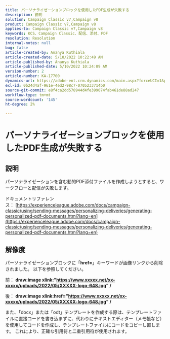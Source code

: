 ```yaml
---
title: パーソナライゼーションブロックを使用したPDF生成が失敗する
description: 説明
solution: Campaign Classic v7,Campaign v8
product: Campaign Classic v7,Campaign v8
applies-to: Campaign Classic v7,Campaign v8
keywords: KCS、Campaign Classic、配信、添付、PDF
resolution: Resolution
internal-notes: null
bug: false
article-created-by: Ananya Kuthiala
article-created-date: 5/10/2022 10:22:49 AM
article-published-by: Ananya Kuthiala
article-published-date: 5/10/2022 10:24:09 AM
version-number: 2
article-number: KA-17700
dynamics-url: https://adobe-ent.crm.dynamics.com/main.aspx?forceUCI=1&pagetype=entityrecord&etn=knowledgearticle&id=093ce123-4bd0-ec11-a7b5-0022480a8e40
exl-id: 0b24d4af-961e-4ed2-98c7-0705233714b0
source-git-commit: e8f4ca2dd578944d4fe399074fab461de88ad247
workflow-type: tm+mt
source-wordcount: '145'
ht-degree: 2%

---
```


# パーソナライゼーションブロックを使用したPDF生成が失敗する

## 説明


パーソナライゼーションを含む動的PDF添付ファイルを作成しようとすると、ワークフローと配信が失敗します。

ドキュメントリファレンス： [https://experienceleague.adobe.com/docs/campaign-classic/using/sending-messages/personalizing-deliveries/generating-personalized-pdf-documents.html?lang=en](https://experienceleague.adobe.com/docs/campaign-classic/using/sending-messages/personalizing-deliveries/generating-personalized-pdf-documents.html?lang=en)


## 解像度


パーソナライゼーションブロックに「<b>href=</b>」キーワードが画像リンクから削除されました。 以下を参照してください。

前：
<b>draw:image xlink:&quot;https://www.xxxxx.net/xx-xxxxx/uploads/2022/05/XXXXX-logo-648.jpg&quot; /</b>

後：
<b>draw:image xlink:href=&quot;https://www.xxxxx.net/xx-xxxxx/uploads/2022/05/XXXXX-logo-648.jpg&quot; /</b>

また、「docx」または「odt」テンプレートを作成する際は、テンプレートファイルに直接コードを書き込まずに、代わりにテキストエディター（メモ帳など）を使用してコードを作成し、テンプレートファイルにコードをコピーし直します。 これにより、正確な引用符と二重引用符が使用されます。

